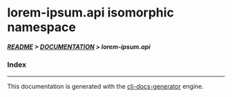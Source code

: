 
# lorem-ipsum.api isomorphic namespace

##### [README](../../../README.md) > [DOCUMENTATION](../../COVER.md) > lorem-ipsum.api

### Index

---

This documentation is generated with the [clj-docs-generator](https://github.com/bithandshake/clj-docs-generator) engine.

